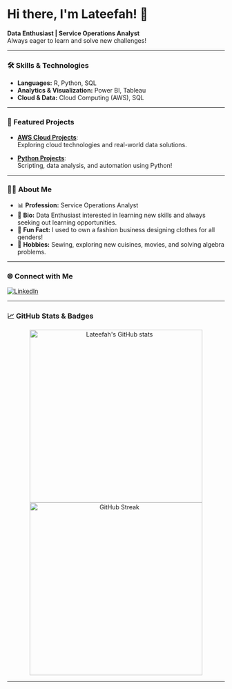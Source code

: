# Hi there, I'm Lateefah! 👋

**Data Enthusiast | Service Operations Analyst**  
Always eager to learn and solve new challenges!

---

### 🛠️ Skills & Technologies

- **Languages:** R, Python, SQL
- **Analytics & Visualization:** Power BI, Tableau
- **Cloud & Data:** Cloud Computing (AWS), SQL

---

### 🚀 Featured Projects

- [**AWS Cloud Projects**](https://github.com/l-teefah/AWS-Cloud-Projects):  
  Exploring cloud technologies and real-world data solutions.

- [**Python Projects**](https://github.com/l-teefah/Python):  
  Scripting, data analysis, and automation using Python!

---

### 👩‍💻 About Me

- 📊 **Profession:** Service Operations Analyst
- 📝 **Bio:** Data Enthusiast interested in learning new skills and always seeking out learning opportunities.
- 🧵 **Fun Fact:** I used to own a fashion business designing clothes for all genders!
- 🍲 **Hobbies:** Sewing, exploring new cuisines, movies, and solving algebra problems.

---

### 🌐 Connect with Me

[![LinkedIn](https://img.shields.io/badge/LinkedIn-Lateefah%20Yusuf-blue?logo=linkedin)](https://www.linkedin.com/in/lateefahyusuf?utm_source=share&utm_campaign=share_via&utm_content=profile&utm_medium=ios_app)

---

### 📈 GitHub Stats & Badges

<p align="center">
  <img src="https://github-readme-stats.vercel.app/api?username=l-teefah&show_icons=true&theme=default" alt="Lateefah's GitHub stats" width="400"/>
  <img src="https://github-readme-streak-stats.herokuapp.com/?user=l-teefah&theme=default" alt="GitHub Streak" width="400"/>
</p>

---

<!--
**l-teefah/l-teefah** is a ✨ special ✨ repository because its `README.md` (this file) appears on your GitHub profile.
-->

